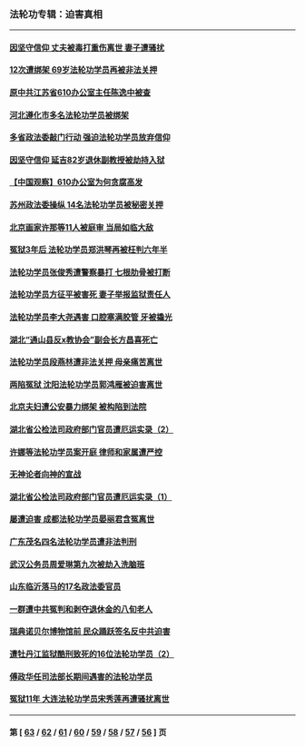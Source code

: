 ### 法轮功专辑：迫害真相
---
#### [因坚守信仰 丈夫被毒打重伤离世 妻子遭骚扰](../../pages/nf4379/n13325952.md) 
#### [12次遭绑架 69岁法轮功学员再被非法关押](../../pages/nf4379/n13320677.md) 
#### [原中共江苏省610办公室主任陈逸中被查](../../pages/nf4379/n13326486.md) 
#### [河北遵化市多名法轮功学员被绑架](../../pages/nf4379/n13325194.md) 
#### [多省政法委敲门行动 强迫法轮功学员放弃信仰](../../pages/nf4379/n13325102.md) 
#### [因坚守信仰 延吉82岁退休副教授被劫持入狱](../../pages/nf4379/n13322611.md) 
#### [【中国观察】610办公室为何贪腐高发](../../pages/nf4379/n13324028.md) 
#### [苏州政法委操纵 14名法轮功学员被秘密关押](../../pages/nf4379/n13319891.md) 
#### [北京画家许那等11人被庭审 当局如临大敌](../../pages/nf4379/n13320838.md) 
#### [冤狱3年后 法轮功学员郑洪琴再被枉判六年半](../../pages/nf4379/n13317988.md) 
#### [法轮功学员张俊秀遭警察暴打 七根肋骨被打断](../../pages/nf4379/n13317436.md) 
#### [法轮功学员方征平被害死 妻子举报监狱责任人](../../pages/nf4379/n13315496.md) 
#### [法轮功学员李大尧遇害 口腔塞满胶管 牙被撬光](../../pages/nf4379/n13314991.md) 
#### [湖北“通山县反x教协会”副会长方昌喜死亡](../../pages/nf4379/n13312513.md) 
#### [法轮功学员段燕林遭非法关押 母亲痛苦离世](../../pages/nf4379/n13310763.md) 
#### [两陷冤狱 沈阳法轮功学员郭鸿雁被迫害离世](../../pages/nf4379/n13310194.md) 
#### [北京夫妇遭公安暴力绑架 被构陷到法院](../../pages/nf4379/n13310517.md) 
#### [湖北省公检法司政府部门官员遭厄运实录（2）](../../pages/nf4379/n13307275.md) 
#### [许娜等法轮功学员案开庭 律师和家属遭严控](../../pages/nf4379/n13307921.md) 
#### [无神论者向神的宣战](../../pages/nf4379/n13281535.md) 
#### [湖北省公检法司政府部门官员遭厄运实录（1）](../../pages/nf4379/n13302225.md) 
#### [屡遭迫害 成都法轮功学员晏丽君含冤离世](../../pages/nf4379/n13304194.md) 
#### [广东茂名四名法轮功学员遭非法判刑](../../pages/nf4379/n13302552.md) 
#### [武汉公务员周爱琳第九次被劫入洗脑班](../../pages/nf4379/n13301590.md) 
#### [山东临沂落马的17名政法委官员](../../pages/nf4379/n13299770.md) 
#### [一群遭中共冤判和剥夺退休金的八旬老人](../../pages/nf4379/n13299080.md) 
#### [瑞典诺贝尔博物馆前 民众踊跃签名反中共迫害](../../pages/nf4379/n13296860.md) 
#### [遭牡丹江监狱酷刑致死的16位法轮功学员（2）](../../pages/nf4379/n13295023.md) 
#### [傅政华任司法部长期间遇害的法轮功学员](../../pages/nf4379/n13288173.md) 
#### [冤狱11年 大连法轮功学员宋秀莲再遭骚扰离世](../../pages/nf4379/n13288840.md) 

---
#### 第 [ [63](./63.md) / [62](./62.md) / [61](./61.md) / [60](./60.md) / [59](./59.md) / [58](./58.md) / [57](./57.md) / [56](./56.md) ] 页
